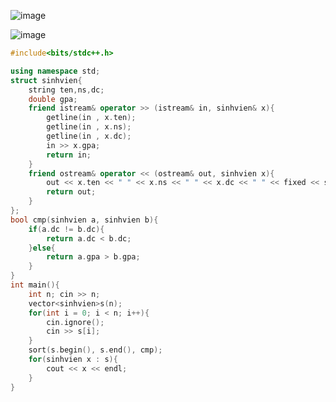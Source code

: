 ![image](https://github.com/Llam-a/Practice_Cpp/assets/115911041/38f7d672-1f85-4441-8d9a-8861cc75e561)

![image](https://github.com/Llam-a/Practice_Cpp/assets/115911041/990d2438-2ac9-49d1-8309-3946c511bf75)

```cpp
#include<bits/stdc++.h>

using namespace std;
struct sinhvien{
    string ten,ns,dc;
    double gpa;
    friend istream& operator >> (istream& in, sinhvien& x){
        getline(in , x.ten);
        getline(in , x.ns);
        getline(in , x.dc);
        in >> x.gpa;
        return in;
    }
    friend ostream& operator << (ostream& out, sinhvien x){
        out << x.ten << " " << x.ns << " " << x.dc << " " << fixed << setprecision(2) << x.gpa;
        return out;
    }
};
bool cmp(sinhvien a, sinhvien b){
    if(a.dc != b.dc){
        return a.dc < b.dc;
    }else{
        return a.gpa > b.gpa;
    }
}
int main(){
    int n; cin >> n;
    vector<sinhvien>s(n);
    for(int i = 0; i < n; i++){
        cin.ignore();
        cin >> s[i];
    }
    sort(s.begin(), s.end(), cmp);
    for(sinhvien x : s){
        cout << x << endl;
    }
}
```
